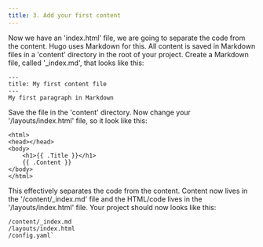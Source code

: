 ```yaml
---
title: 3. Add your first content
---
```


Now we have an 'index.html' file, we are going to separate the code from the content. Hugo uses Markdown for this. All content is saved in Markdown files in a 'content' directory in the root of your project. Create a Markdown file, called '_index.md', that looks like this:

```
---
title: My first content file
---
My first paragraph in Markdown
```

Save the file in the 'content' directory. Now change your '/layouts/index.html' file, so it look like this:

```
<html>
<head></head>
<body>
    <h1>{{ .Title }}</h1>
    {{ .Content }}
</body>
</html>
```

This effectively separates the code from the content. Content now lives in the '/content/_index.md' file and the HTML/code lives in the '/layouts/index.html' file. Your project should now looks like this:

```
/content/_index.md
/layouts/index.html
/config.yaml`
```